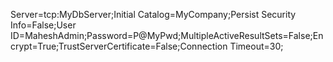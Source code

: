 Server=tcp:MyDbServer;Initial Catalog=MyCompany;Persist Security Info=False;User ID=MaheshAdmin;Password=P@MyPwd;MultipleActiveResultSets=False;Encrypt=True;TrustServerCertificate=False;Connection Timeout=30;